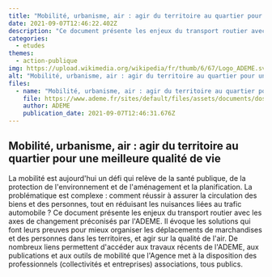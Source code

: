 ```yaml
---
title: "Mobilité, urbanisme, air : agir du territoire au quartier pour une meilleure qualité de vie"
date: 2021-09-07T12:46:22.402Z
description: "Ce document présente les enjeux du transport routier avec les axes de changement préconisés par l'ADEME. Il évoque les solutions qui font leurs preuves pour mieux organiser les déplacements de marchandises et des personnes dans les territoires, et agir sur la qualité de l'air."
categories:
  - etudes
themes:
  - action-publique
img: https://upload.wikimedia.org/wikipedia/fr/thumb/6/67/Logo_ADEME.svg/1200px-Logo_ADEME.svg.png
alt: "Mobilité, urbanisme, air : agir du territoire au quartier pour une meilleure qualité de vie"
files:
  - name: "Mobilité, urbanisme, air : agir du territoire au quartier pour une meilleure qualité de vie"
    file: https://www.ademe.fr/sites/default/files/assets/documents/dossier_mobilite_2015v2.pdf
    author: ADEME
    publication_date: 2021-09-07T12:46:31.676Z
---
```



## Mobilité, urbanisme, air : agir du territoire au quartier pour une meilleure qualité de vie

La mobilité est aujourd'hui un défi qui relève de la santé publique, de la protection de l'environnement et de l'aménagement et la planification. La problématique est complexe : comment réussir à assurer la circulation des biens et des personnes, tout en réduisant les nuisances liées au trafic automobile ?
Ce document présente les enjeux du transport routier avec les axes de changement préconisés par l'ADEME. Il évoque les solutions qui font leurs preuves pour mieux organiser les déplacements de marchandises et des personnes dans les territoires, et agir sur la qualité de l'air.
De nombreux liens permettent d'accéder aux travaux récents de l'ADEME, aux publications et aux outils de mobilité que l'Agence met à la disposition des professionnels (collectivités et entreprises) associations, tous publics.
